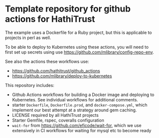 # Template repository for github actions for HathiTrust

The example uses a Dockerfile for a Ruby project, but this is applicable to
projects in perl as well.

To be able to deploy to Kubernetes using these actions, you will need to first
set up secrets using use https://github.com/mlibrary/config-repo-env.

See also the actions these workflows use:

* https://github.com/hathitrust/github_actions
* https://github.com/mlibrary/deploy-to-kubernetes

This repository includes:

* Github Actions workflows for building a Docker image and deploying to
  Kubernetes. See individual workflows for additional comments.
* starter `Dockerfile`, `Dockerfile.prod`, and `docker-compose.yml`, which implement our best attempt at a strategy around gem caching.
* LICENSE required by all HathiTrust projects
* Starter Gemfile, rspec, coveralls configuration
* `wait-for` from https://github.com/eficode/wait-for, which we use extensively in CI workflows for waiting for mysql etc to become ready

